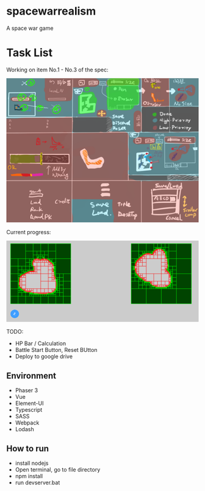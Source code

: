 # spacewarrealism
A space war game

# Task List

Working on item No.1 - No.3 of the spec:

![Specification](/assets/spec/实派宇宙IV.png "Specification")

Current progress:

![Progress](/assets/spec/2019-03-29.20-44-35.png "Progress")

TODO:
* HP Bar / Calculation
* Battle Start Button, Reset BUtton
* Deploy to google drive

## Environment

* Phaser 3 		
* Vue
* Element-UI
* Typescript 	
* SASS	
* Webpack 			
* Lodash

## How to run

* install nodejs
* Open terminal, go to file directory
* npm install
* run devserver.bat
